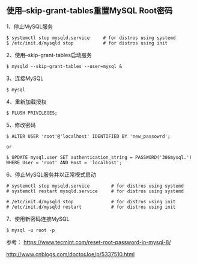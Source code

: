 ## 使用–skip-grant-tables重置MySQL Root密码  

1、停止MySQL服务
~~~
$ systemctl stop mysqld.service     # for distros using systemd 
$ /etc/init.d/mysqld stop           # for distros using init
~~~

2、使用–skip-grant-tables启动服务 
~~~
$ mysqld --skip-grant-tables --user=mysql &
~~~

3、连接MySQL
~~~
$ mysql
~~~

4、重新加载授权
~~~
$ FLUSH PRIVILEGES;
~~~

5、修改密码
~~~
$ ALTER USER 'root'@'localhost' IDENTIFIED BY 'new_passowrd';

or

$ UPDATE mysql.user SET authentication_string = PASSWORD('386mysql.')
WHERE User = 'root' AND Host = 'localhost';
~~~

6、停止MySQL服务并以正常模式启动
~~~
# systemctl stop mysqld.service        # for distros using systemd 
# systemctl restart mysqld.service     # for distros using systemd 

# /etc/init.d/mysqld stop              # for distros using init
# /etc/init.d/mysqld restart           # for distros using init
~~~

7、使用新密码连接MySQL  
~~~
$ mysql -u root -p
~~~

参考：
https://www.tecmint.com/reset-root-password-in-mysql-8/

http://www.cnblogs.com/doctorJoe/p/5337510.html
